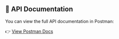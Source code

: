 ## 📄 API Documentation

You can view the full API documentation in Postman:

👉 [View Postman Docs](https://documenter.getpostman.com/view/42374935/2sB2x2KZrS)
